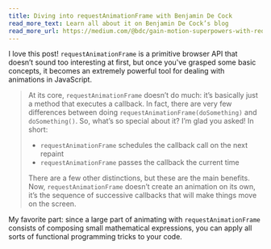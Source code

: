 ```yaml
---
title: Diving into requestAnimationFrame with Benjamin De Cock
read_more_text: Learn all about it on Benjamin De Cock’s blog
read_more_url: https://medium.com/@bdc/gain-motion-superpowers-with-requestanimationframe-ecc6d5b0d9a4
---
```

I love this post! `requestAnimationFrame` is a primitive browser API that doesn’t sound too interesting at first, but once you've grasped some basic concepts, it becomes an extremely powerful tool for dealing with animations in JavaScript.

> At its core, `requestAnimationFrame` doesn’t do much: it’s basically just a method that executes a callback. In fact, there are very few differences between doing `requestAnimationFrame(doSomething)` and `doSomething()`. So, what’s so special about it? I’m glad you asked! In short:
>
> - `requestAnimationFrame` schedules the callback call on the next repaint
> - `requestAnimationFrame` passes the callback the current time
>
> There are a few other distinctions, but these are the main benefits. Now, `requestAnimationFrame` doesn’t create an animation on its own, it’s the sequence of successive callbacks that will make things move on the screen.

My favorite part: since a large part of animating with `requestAnimationFrame` consists of composing small mathematical expressions, you can apply all sorts of functional programming tricks to your code.
